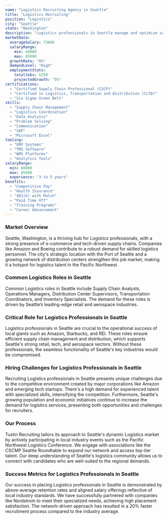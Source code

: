 ```yaml
---
name: "Logistics Recruiting Agency in Seattle"
title: "Logistics Recruiting"
position: "Logistics"
city: "Seattle"
state: "Washington"
description: "Logistics professionals in Seattle manage and optimize supply chains, ensuring efficient transportation and distribution."
marketData:
  averageSalary: 73000
  salaryRange:
    min: 60000
    max: 85000
  growthRate: "6%"
  demandLevel: "High"
  employmentStats:
    totalJobs: 6250
    projectedGrowth: "5%"
certifications:
  - "Certified Supply Chain Professional (CSCP)"
  - "Certified in Logistics, Transportation and Distribution (CLTD)"
  - "Six Sigma Green Belt"
skills:
  - "Supply Chain Management"
  - "Logistics Coordination"
  - "Data Analysis"
  - "Problem Solving"
  - "Communication"
  - "SAP"
  - "Microsoft Excel"
tooling:
  - "ERP Systems"
  - "TMS Software"
  - "WMS Platforms"
  - "Analytics Tools"
salaryRange:
  min: 60000
  max: 85000
  experience: "3 to 5 years"
benefits:
  - "Competitive Pay"
  - "Health Insurance"
  - "401(k) with Match"
  - "Paid Time Off"
  - "Training Programs"
  - "Career Advancement"
---
```


### Market Overview
Seattle, Washington, is a thriving hub for Logistics professionals, with a strong presence of e-commerce and tech-driven supply chains. Companies like Amazon and Boeing contribute to a robust demand for skilled logistics personnel. The city's strategic location with the Port of Seattle and a growing network of distribution centers strengthen this job market, making it a hotspot for logistics talent in the Pacific Northwest.
### Common Logistics Roles in Seattle
Common Logistics roles in Seattle include Supply Chain Analysts, Operations Managers, Distribution Center Supervisors, Transportation Coordinators, and Inventory Specialists. The demand for these roles is driven by Seattle’s leading-edge retail and aerospace industries.

### Critical Role for Logistics Professionals in Seattle
Logistics professionals in Seattle are crucial to the operational success of local giants such as Amazon, Starbucks, and REI. These roles ensure efficient supply chain management and distribution, which supports Seattle's strong retail, tech, and aerospace sectors. Without these professionals, the seamless functionality of Seattle's key industries would be compromised.

### Hiring Challenges for Logistics Professionals in Seattle
Recruiting Logistics professionals in Seattle presents unique challenges due to the competitive environment created by major corporations like Amazon and emerging tech startups. There's a high demand for experienced talent with specialized skills, intensifying the competition. Furthermore, Seattle's growing population and economic initiatives continue to increase the demand for logistics services, presenting both opportunities and challenges for recruiters.

### Our Process
Tustin Recruiting tailors its approach to Seattle's dynamic Logistics market by actively participating in local industry events such as the Pacific Northwest Logistics Conference. We engage with associations like the CSCMP Seattle Roundtable to expand our network and access top-tier talent. Our deep understanding of Seattle's logistics community allows us to connect with candidates who are well-suited to the regional demands.

### Success Metrics for Logistics Professionals in Seattle
Our success in placing Logistics professionals in Seattle is demonstrated by above-average retention rates and aligned salary offerings reflective of local industry standards. We have successfully partnered with companies like Nordstrom to meet their specialized needs, achieving high placement satisfaction. The network-driven approach has resulted in a 20% faster recruitment process compared to the industry average.